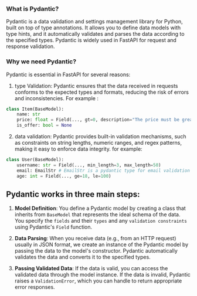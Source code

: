 ### What is Pydantic?
Pydantic is a data validation and settings management library for Python, built on top of type annotations. It allows you to define data models with type hints, and it automatically validates and parses the data according to the specified types. Pydantic is widely used in FastAPI for request and response validation.

### Why we need Pydantic?
Pydantic is essential in FastAPI for several reasons:
1. type Validation: Pydantic ensures that the data received in requests conforms to the expected types and formats, reducing the risk of errors and inconsistencies.
For example : 
```python
class Item(BaseModel):
    name: str
    price: float = Field(..., gt=0, description="The price must be greater than zero")
    is_offer: bool = None
```
2. data validation: Pydantic provides built-in validation mechanisms, such as constraints on string lengths, numeric ranges, and regex patterns, making it easy to enforce data integrity.
for example:

```python   
class User(BaseModel):
    username: str = Field(..., min_length=3, max_length=50)
    email: EmailStr # EmailStr is a pydantic type for email validation that ensures the value is a valid email address
    age: int = Field(..., ge=18, le=100)
```


## Pydantic works in three main steps:
1. **Model Definition**: You define a Pydantic model by creating a class that inherits from `BaseModel` that represents the ideal schema of the data.
   You specify the `fields` and their `types` and any `validation constraints` using Pydantic's `Field` function.

2. **Data Parsing**: When you receive data (e.g., from an HTTP request) usually in JSON format, we create an instance of the Pydantic model by passing the data to the model's constructor. Pydantic automatically validates the data and converts it to the specified types.

3. **Passing Validated Data**: If the data is valid, you can access the validated data through the model instance. If the data is invalid, Pydantic raises a `ValidationError`, which you can handle to return appropriate error responses.